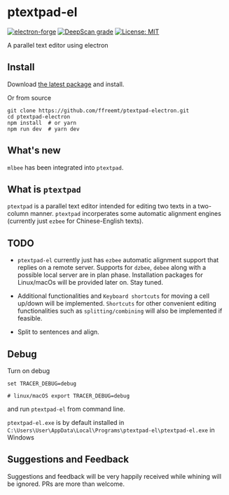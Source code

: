 # ptextpad-el

[![electron-forge](https://img.shields.io/badge/electron-forge-green.svg)](https://github.com/electron/forge) [![DeepScan grade](https://deepscan.io/api/teams/19673/projects/23138/branches/692217/badge/grade.svg)](https://deepscan.io/dashboard#view=project&tid=19673&pid=23138&bid=692217) [![License: MIT](https://img.shields.io/badge/License-MIT-yellow.svg)](https://opensource.org/licenses/MIT)

A parallel text editor using electron

## Install
Download [the latest package](https://github.com/ffreemt/ptextpad-electron/releases) and install.

Or from source
```
git clone https://github.com/ffreemt/ptextpad-electron.git
cd ptextpad-electron
npm install  # or yarn
npm run dev  # yarn dev
```

## What's new
`mlbee` has been integrated into `ptextpad`.

## What is `ptextpad`
`ptextpad` is a parallel text editor intended for editing two texts in a two-column manner. `ptextpad` incorperates some automatic alignment engines (currently just `ezbee` for Chinese-English texts).

## TODO
* `ptextpad-el` currently just has `ezbee` automatic alignment support that replies on a remote server. Supports for `dzbee`, `debee` along with a possible local server are in plan phase. Installation packages for Linux/macOs will be provided later on. Stay tuned.

* Additional functionalities and `Keyboard shortcuts` for moving a cell up/down will be implemented. `Shortcuts` for other convenient editing functionalities such as `splitting/combining` will also be implemented if feasible.

* Split to sentences and align.

## Debug

Turn on debug
```
set TRACER_DEBUG=debug

# linux/macOS export TRACER_DEBUG=debug

```
and run `ptextpad-el` from command line.

`ptextpad-el.exe` is by default installed in `C:\Users\User\AppData\Local\Programs\ptextpad-el\ptextpad-el.exe` in Windows

## Suggestions and Feedback
Suggestions and feedback will be very happily received while whining will be ignored.
PRs are more than welcome.
